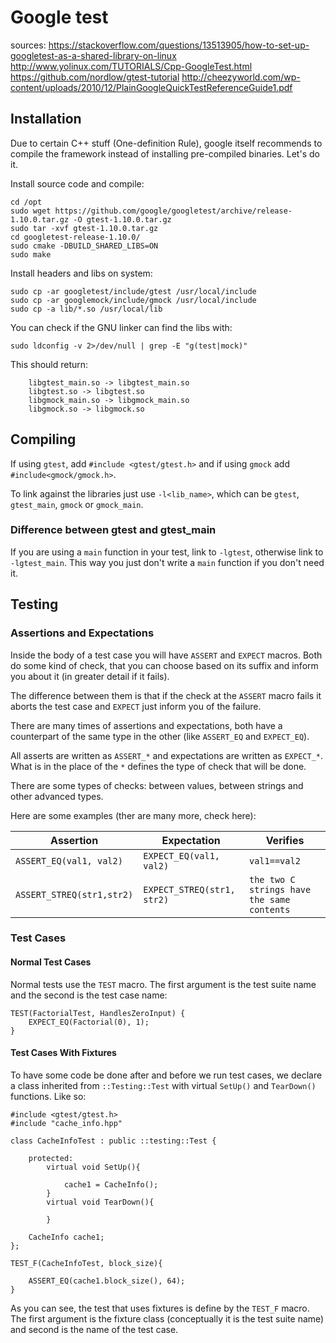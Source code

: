 # Google test

sources:
https://stackoverflow.com/questions/13513905/how-to-set-up-googletest-as-a-shared-library-on-linux \
http://www.yolinux.com/TUTORIALS/Cpp-GoogleTest.html
https://github.com/nordlow/gtest-tutorial
http://cheezyworld.com/wp-content/uploads/2010/12/PlainGoogleQuickTestReferenceGuide1.pdf

## Installation

Due to certain C++ stuff (One-definition Rule), google itself recommends to compile the framework instead
of installing pre-compiled binaries. Let's do it.

Install source code and compile:

```
cd /opt
sudo wget https://github.com/google/googletest/archive/release-1.10.0.tar.gz -O gtest-1.10.0.tar.gz
sudo tar -xvf gtest-1.10.0.tar.gz
cd googletest-release-1.10.0/
sudo cmake -DBUILD_SHARED_LIBS=ON
sudo make
```

Install headers and libs on system:

```
sudo cp -ar googletest/include/gtest /usr/local/include
sudo cp -ar googlemock/include/gmock /usr/local/include
sudo cp -a lib/*.so /usr/local/lib
```

You can check if the GNU linker can find the libs with:

```
sudo ldconfig -v 2>/dev/null | grep -E "g(test|mock)"
```

This should return:

```
	libgtest_main.so -> libgtest_main.so
	libgtest.so -> libgtest.so
	libgmock_main.so -> libgmock_main.so
	libgmock.so -> libgmock.so
```

## Compiling

If using `gtest`, add `#include <gtest/gtest.h>` and if
using `gmock` add `#include<gmock/gmock.h>`.

To link against the libraries just use `-l<lib_name>`,
which can be `gtest`, `gtest_main`, `gmock` or `gmock_main`.

### Difference between gtest and gtest\_main

If you are using a `main` function in your test, link to
`-lgtest`, otherwise link to `-lgtest_main`. This way you
just don't write a `main` function if you don't need it.

## Testing

### Assertions and Expectations

Inside the body of a test case you will have `ASSERT`
and `EXPECT` macros. Both do some kind of check,
that you can choose based on its suffix and inform
you about it (in greater detail if it fails).

The difference between them is that if the
check at the `ASSERT` macro fails it aborts
the test case and `EXPECT` just inform you
of the failure.

There are many times of assertions and expectations,
both have a counterpart of the same type in the other
(like `ASSERT_EQ` and `EXPECT_EQ`).

All asserts are written as `ASSERT_*` and expectations
are written as `EXPECT_*`. What is in the place of
the `*` defines the type of check that will be done.

There are some types of checks: between values,
between strings and other advanced types.

Here are some examples (ther are many more, check here):

Assertion | Expectation | Verifies |
----------|-------------|----------|
`ASSERT_EQ(val1, val2)` | `EXPECT_EQ(val1, val2)` | `val1==val2` |
`ASSERT_STREQ(str1,str2)` | `EXPECT_STREQ(str1, str2)` | `the two C strings have the same contents`

### Test Cases

#### Normal Test Cases

Normal tests use the `TEST` macro. The first
argument is the test suite name and the second
is the test case name:

```
TEST(FactorialTest, HandlesZeroInput) {
	EXPECT_EQ(Factorial(0), 1);
}
```

#### Test Cases With Fixtures

To have some code be done after and before we run test
cases, we declare a class inherited from `::Testing::Test`
with virtual `SetUp()` and `TearDown()` functions. Like
so:

```
#include <gtest/gtest.h>
#include "cache_info.hpp"

class CacheInfoTest : public ::testing::Test {

	protected:
		virtual void SetUp(){

			cache1 = CacheInfo();
		}
		virtual void TearDown(){
		
		}

	CacheInfo cache1;
};

TEST_F(CacheInfoTest, block_size){

	ASSERT_EQ(cache1.block_size(), 64);
}
```

As you can see, the test that uses fixtures is define by
the `TEST_F` macro. The first argument is the fixture
class (conceptually it is the test suite name)
and second is the name of the test case.
